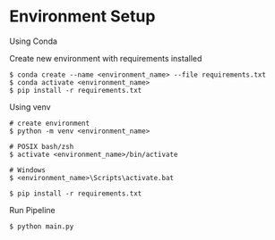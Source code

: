 # Environment Setup



Using Conda

Create new environment with requirements installed

```
$ conda create --name <environment_name> --file requirements.txt
$ conda activate <environment_name>
$ pip install -r requirements.txt
```

Using venv

```
# create environment
$ python -m venv <environment_name>

# POSIX bash/zsh
$ activate <environment_name>/bin/activate

# Windows
$ <environment_name>\Scripts\activate.bat

$ pip install -r requirements.txt
```

Run Pipeline



```
$ python main.py
```